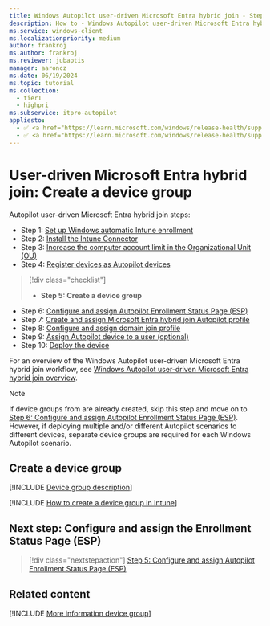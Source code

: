 ```yaml
---
title: Windows Autopilot user-driven Microsoft Entra hybrid join - Step 5 of 10 - Create a device group
description: How to - Windows Autopilot user-driven Microsoft Entra hybrid join - Step 5 of 10 - Create a device group.
ms.service: windows-client
ms.localizationpriority: medium
author: frankroj
ms.author: frankroj
ms.reviewer: jubaptis
manager: aaroncz
ms.date: 06/19/2024
ms.topic: tutorial
ms.collection:
  - tier1
  - highpri
ms.subservice: itpro-autopilot
appliesto:
  - ✅ <a href="https://learn.microsoft.com/windows/release-health/supported-versions-windows-client" target="_blank">Windows 11</a>
  - ✅ <a href="https://learn.microsoft.com/windows/release-health/supported-versions-windows-client" target="_blank">Windows 10</a>
---
```


# User-driven Microsoft Entra hybrid join: Create a device group

Autopilot user-driven Microsoft Entra hybrid join steps:

- Step 1: [Set up Windows automatic Intune enrollment](hybrid-azure-ad-join-automatic-enrollment.md)
- Step 2: [Install the Intune Connector](hybrid-azure-ad-join-intune-connector.md)
- Step 3: [Increase the computer account limit in the Organizational Unit (OU)](hybrid-azure-ad-join-computer-account-limit.md)
- Step 4: [Register devices as Autopilot devices](hybrid-azure-ad-join-register-device.md)

> [!div class="checklist"]
>
> - **Step 5: Create a device group**

- Step 6: [Configure and assign Autopilot Enrollment Status Page (ESP)](hybrid-azure-ad-join-esp.md)
- Step 7: [Create and assign Microsoft Entra hybrid join Autopilot profile](hybrid-azure-ad-join-autopilot-profile.md)
- Step 8: [Configure and assign domain join profile](hybrid-azure-ad-join-domain-join-profile.md)
- Step 9: [Assign Autopilot device to a user (optional)](hybrid-azure-ad-join-assign-device-to-user.md)
- Step 10: [Deploy the device](hybrid-azure-ad-join-deploy-device.md)

For an overview of the Windows Autopilot user-driven Microsoft Entra hybrid join workflow, see [Windows Autopilot user-driven Microsoft Entra hybrid join overview](hybrid-azure-ad-join-workflow.md#workflow).

> [!NOTE]
>
> If device groups from are already created, skip this step and move on to [Step 6: Configure and assign Autopilot Enrollment Status Page (ESP)](hybrid-azure-ad-join-esp.md). However, if deploying multiple and/or different Autopilot scenarios to different devices, separate device groups are required for each Windows Autopilot scenario.

## Create a device group

[!INCLUDE [Device group description](../includes/device-group-description.md)]

[!INCLUDE [How to create a device group in Intune](../../includes/create-dynamic-device-group.md)]

## Next step: Configure and assign the Enrollment Status Page (ESP)

> [!div class="nextstepaction"]
> [Step 5: Configure and assign Autopilot Enrollment Status Page (ESP)](hybrid-azure-ad-join-esp.md)

## Related content

[!INCLUDE [More information device group](../../includes/more-info-groups.md)]
